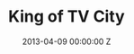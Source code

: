 ---
title: King of TV City
image: "/uploads/king-of-tv.jpg"
brand: Samsung
agency: CHI & Partners
production-company: Stink
date: 2013-04-09 00:00:00 Z
director: Adam Berg
with:
imdb:
video: 281647675
layout: project
is-in-production: 
---